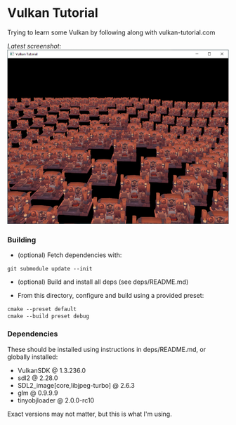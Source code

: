Vulkan Tutorial
==================

Trying to learn some Vulkan by following along with vulkan-tutorial.com

*Latest screenshot:*
![](screenshot4.png)



### Building


- (optional) Fetch dependencies with:
```
git submodule update --init
```
- (optional) Build and install all deps (see deps/README.md)

- From this directory, configure and build using a provided preset:
```
cmake --preset default
cmake --build preset debug
```



### Dependencies

These should be installed using instructions in deps/README.md, or globally installed:
- VulkanSDK @ 1.3.236.0
- sdl2 @ 2.28.0
- SDL2_image[core,libjpeg-turbo] @ 2.6.3
- glm @ 0.9.9.9
- tinyobjloader @ 2.0.0-rc10

Exact versions may not matter, but this is what I'm using.
